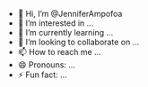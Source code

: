 - 👋 Hi, I’m @JenniferAmpofoa
- 👀 I’m interested in ...
- 🌱 I’m currently learning ...
- 💞️ I’m looking to collaborate on ...
- 📫 How to reach me ...
- 😄 Pronouns: ...
- ⚡ Fun fact: ...

<!---
JenniferAmpofoa/JenniferAmpofoa is a ✨ special ✨ repository because its `README.md` (this file) appears on your GitHub profile.
You can click the Preview link to take a look at your changes.
--->
